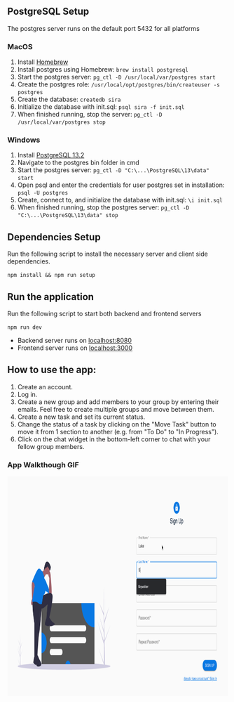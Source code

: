 ## PostgreSQL Setup

The postgres server runs on the default port 5432 for all platforms

### MacOS

1. Install [Homebrew](https://brew.sh/)
1. Install postgres using Homebrew: `brew install postgresql`
1. Start the postgres server: `pg_ctl -D /usr/local/var/postgres start`
1. Create the postgres role: `/usr/local/opt/postgres/bin/createuser -s postgres`
1. Create the database: `createdb sira`
1. Initialize the database with init.sql: `psql sira -f init.sql`
1. When finished running, stop the server: `pg_ctl -D /usr/local/var/postgres stop`

### Windows

1. Install [PostgreSQL 13.2](https://www.enterprisedb.com/downloads/postgres-postgresql-downloads)
1. Navigate to the postgres bin folder in cmd
1. Start the postgres server: `pg_ctl -D "C:\...\PostgreSQL\13\data" start`
1. Open psql and enter the credentials for user postgres set in installation: `psql -U postgres`
1. Create, connect to, and initialize the database with init.sql: `\i init.sql`
1. When finished running, stop the postgres server: `pg_ctl -D "C:\...\PostgreSQL\13\data" stop`

## Dependencies Setup

Run the following script to install the necessary server and client side dependencies.

```
npm install && npm run setup
```

## Run the application

Run the following script to start both backend and frontend servers

```
npm run dev
```

- Backend server runs on [localhost:8080](http://localhost:8080)
- Frontend server runs on [localhost:3000](http://localhost:3000)


## How to use the app:

1. Create an account.
2. Log in.
3. Create a new group and add members to your group by entering their emails. Feel free to create multiple groups and move between them.
4. Create a new task and set its current status.
5. Change the status of a task by clicking on the "Move Task" button to move it from 1 section to another (e.g. from "To Do" to "In Progress").
6. Click on the chat widget in the bottom-left corner to chat with your fellow group members.


### App Walkthough GIF

<img src="epsilon_demo.gif" title = 'App Walkthrough' width=800 height=500 alt = 'Video Walkthrough' />
